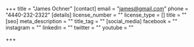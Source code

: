 +++
title = "James Ochner"
[contact]
email = "james@gmail.com"
phone = "4440-232-2322"
[details]
license_number = ""
license_type = []
title = ""
[seo]
meta_description = ""
title_tag = ""
[social_media]
facebook = ""
instagram = ""
linkedin = ""
twitter = ""
youtube = ""

+++
